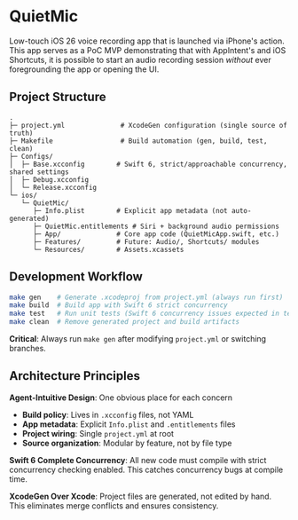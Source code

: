 # QuietMic

Low-touch iOS 26 voice recording app that is launched via iPhone's action. This app serves as a PoC MVP demonstrating that with AppIntent's and iOS Shortcuts, it is possible to start an audio recording session *without* ever foregrounding the app or opening the UI.

## Project Structure

```
.
├─ project.yml              # XcodeGen configuration (single source of truth)
├─ Makefile                 # Build automation (gen, build, test, clean)
├─ Configs/
│  ├─ Base.xcconfig        # Swift 6, strict/approachable concurrency, shared settings
│  ├─ Debug.xcconfig
│  └─ Release.xcconfig
└─ ios/
   └─ QuietMic/
      ├─ Info.plist        # Explicit app metadata (not auto-generated)
      ├─ QuietMic.entitlements # Siri + background audio permissions
      ├─ App/              # Core app code (QuietMicApp.swift, etc.)
      ├─ Features/         # Future: Audio/, Shortcuts/ modules
      └─ Resources/        # Assets.xcassets
```

## Development Workflow

```bash
make gen    # Generate .xcodeproj from project.yml (always run first)
make build  # Build app with Swift 6 strict concurrency
make test   # Run unit tests (Swift 6 concurrency issues expected in test targets)
make clean  # Remove generated project and build artifacts
```

**Critical**: Always run `make gen` after modifying `project.yml` or switching branches.

## Architecture Principles

**Agent-Intuitive Design**: One obvious place for each concern
- **Build policy**: Lives in `.xcconfig` files, not YAML
- **App metadata**: Explicit `Info.plist` and `.entitlements` files
- **Project wiring**: Single `project.yml` at root
- **Source organization**: Modular by feature, not by file type

**Swift 6 Complete Concurrency**: All new code must compile with strict concurrency checking enabled. This catches concurrency bugs at compile time.

**XcodeGen Over Xcode**: Project files are generated, not edited by hand. This eliminates merge conflicts and ensures consistency.
